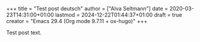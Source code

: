 +++
title = "Test post deutsch"
author = ["Alva Seltmann"]
date = 2020-03-23T14:31:00+01:00
lastmod = 2024-12-22T01:44:37+01:00
draft = true
creator = "Emacs 29.4 (Org mode 9.7.11 + ox-hugo)"
+++

Test post text.

